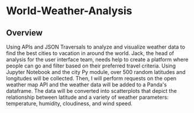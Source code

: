 # World-Weather-Analysis
## Overview 
Using APIs and JSON Traversals to analyze and visualize weather data to find the best cities to vacation in around the world. Jack, the head of analysis for the user interface team, needs help to create a platform where people can go and filter based on their preferred travel criteria. Using Jupyter Notebook and the city Py module, over 500 random latitudes and longitudes will be collected. Then, I will perform requests on the open weather map API and the weather data will be added to a Panda's dataframe. The data will be converted into scatterplots that depict the relationship between latitude and a variety of weather parameters: temperature, humidity, cloudiness, and wind speed. 
